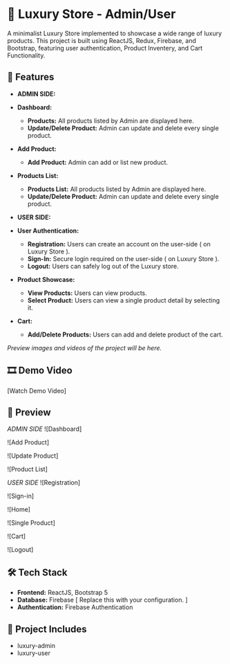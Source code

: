 # 📝 Luxury Store - Admin/User

A minimalist Luxury Store implemented to showcase a wide range of luxury products. This project is built using ReactJS, Redux, Firebase, and Bootstrap, featuring user authentication, Product Inventery, and Cart Functionality.

## 📑 Features

- **ADMIN SIDE:**
- **Dashboard:**
  - **Products:** All products listed by Admin are displayed here.
  - **Update/Delete Product:** Admin can update and delete every single product.

- **Add Product:**
  - **Add Product:** Admin can add or list new product.

- **Products List:**
  - **Products List:** All products listed by Admin are displayed here.
  - **Update/Delete Product:** Admin can update and delete every single product.

- **USER SIDE:**
- **User Authentication:**
  - **Registration:** Users can create an account on the user-side ( on Luxury Store ).
  - **Sign-In:** Secure login required on the user-side ( on Luxury Store ).
  - **Logout:** Users can safely log out of the Luxury store.

- **Product Showcase:**
  - **View Products:** Users can view products.
  - **Select Product:** Users can view a single product detail by selecting it.

- **Cart:**
  - **Add/Delete Products:** Users can add and delete product of the cart.

_Preview images and videos of the project will be here._

## 🎞 Demo Video
[Watch Demo Video]


## 🎥 Preview
_ADMIN SIDE_
![Dashboard]


![Add Product]


![Update Product]


![Product List]


_USER SIDE_
![Registration]


![Sign-in]


![Home]


![Single Product]


![Cart]


![Logout]


## 🛠️ Tech Stack

- **Frontend:** ReactJS, Bootstrap 5
- **Database:** Firebase [ Replace this with your configuration. ]
- **Authentication:** Firebase Authentication

## 📂 Project Includes

- luxury-admin
- luxury-user